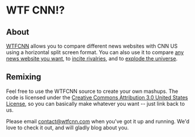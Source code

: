 # WTF CNN!?

## About

[WTFCNN](http://wtfcnn.com) allows you to compare different news websites with CNN US using a horizontal split screen format. You can also use it to compare [any news website you want](http://wtfcnn.com/#http://foxnews.com|FOX), to [incite rivalries](http://wtfcnn.com/#http://reddit.com/|reddit,http://digg.com|digg), and to [explode the universe](http://wtfcnn.com/#http://wtfcnn.com/,http://wtfcnn.com/).

## Remixing

Feel free to use the WTFCNN source to create your own mashups. The code is licensed under the [Creative Commons Attribution 3.0 United States License](http://creativecommons.org/licenses/by/3.0/us/), so you can basically make whatever you want -- just link back to us.

Please email contact@wtfcnn.com when you've got it up and running. We'd love to check it out, and will gladly blog about you.
